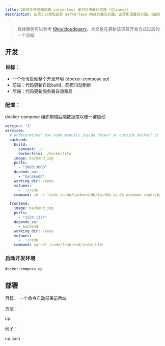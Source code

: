 ```yaml
---
title: 2019年开发和部署 serverless 单页应用最佳实践 (Chinese)
description: 记录了开发和部署 serverless 网站的最佳实践，这里所谓最佳实践，指的是最方便的方式
---
```


> 具体案例可以参考 [t9tio/cloudquery](https://github.com/t9tio/cloudquery)，本文是在更新该项目开发方式过后的一个总结

## 开发

### 目标：

- 一个命令启动整个开发环境 (docker-compose up)
- 前端：代码更新自动build，网页自动刷新
- 后端：代码更新服务器自动重启

### 配置：

docker-compose 组织前端后端数据库以便一键启动

```yml
version: "3"
services:
  # Undetermined: use node_modules inside docker or outside docker? it is a question https://stackoverflow.com/a/38601156/4674834
  backend:
    build:
      context: ./
      dockerfile: ./dockerfile
    image: backend_img
    ports:
      - "3000:3000"
    depends_on:
      - "dynamodb"
    working_dir: /code
    volumes:
      - .:/code
    command: sh -c "node /code/backend/db/initDb.js && nodemon /code/backend/index.js --ignore test/"

  frontend:
    image: backend_img
    ports:
      - "1234:1234"
    depends_on:
      - backend
    working_dir: /code
    volumes:
      - .:/code
    command: parcel /code/frontend/index.html
```

### 启动开发环境

```bash
docker-compose up
```

## 部署

目标：
一个命令自动部署前后端

方法：

up

例子：

up.json